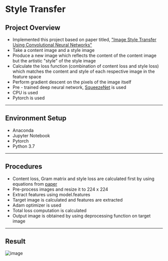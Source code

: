 # Style Transfer

## Project Overview

* Implemented this project based on paper titled, ["Image Style Transfer Using Convolutional Neural Networks"](https://www.cv-foundation.org/openaccess/content_cvpr_2016/papers/Gatys_Image_Style_Transfer_CVPR_2016_paper.pdf)
* Take a content image and a style image 
* Produce a new image which reflects the content of the content image but the artistic "style" of the style image
* Calculate the loss function (combination of content loss and style loss) which matches the content and style of each respective image in the feature space
* Perform gradient descent on the pixels of the image itself
* Pre - trained deep neural network, [SqueezeNet](https://arxiv.org/abs/1602.07360) is used
* CPU is used
* Pytorch is used
_____________________________________________________

## Environment Setup

* Anaconda 
* Jupyter Notebook
* Pytorch
* Python 3.7
____________________________________________________________

## Procedures

* Content loss, Gram matrix and style loss are calculated first by using equations from [paper](https://www.cv-foundation.org/openaccess/content_cvpr_2016/papers/Gatys_Image_Style_Transfer_CVPR_2016_paper.pdf)
* Pre-process images and resize it to 224 x 224 
* Extract features using model.features 
* Target image is calculated and features are extracted
* Adam optimizer is used
* Total loss computation is calculated
* Output image is obtained by using deprocessing function on target image
_________________________________________________________________________

## Result
![image](https://user-images.githubusercontent.com/50255936/110827029-a18b4700-82d0-11eb-9f74-eeacffe7f2b4.png)

